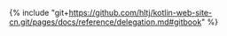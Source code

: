 {% include "git+https://github.com/hltj/kotlin-web-site-cn.git/pages/docs/reference/delegation.md#gitbook" %}
